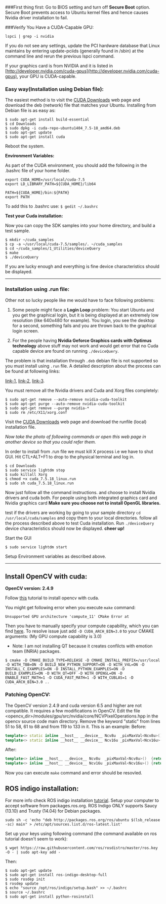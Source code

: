 ###First thing first:
Go to BIOS setting and turn off **Secure Boot** option. Secure Boot prevents access to Ubuntu kernel files and hence causes Nvidia driver installation to fail.

###Verify You Have a CUDA-Capable GPU:
````
lspci | grep -i nvidia
````
If you do not see any settings, update the PCI hardware database that Linux maintains by entering update-pciids (generally found in /sbin) at the command line and rerun the previous lspci command.

If your graphics card is from NVIDIA and it is listed in [http://developer.nvidia.com/cuda-gpus](http://developer.nvidia.com/cuda-gpus), your GPU is CUDA-capable.

### Easy way(Installation using Debian file):

The easiest method is to visit the [CUDA Downloads](https://developer.nvidia.com/cuda-downloads) web page and download the deb (network) file that matches your Ubuntu. Installing from Debian file is as easy as:
````
$ sudo apt-get install build-essential
$ cd Downloads
$ sudo dpkg -i cuda-repo-ubuntu1404_7.5-18_amd64.deb
$ sudo apt-get update
$ sudo apt-get install cuda
````
Reboot the system.

**Environment Variables:**

As part of the CUDA environment, you should add the following in the .bashrc file of your home folder.

````
export CUDA_HOME=/usr/local/cuda-7.5 
export LD_LIBRARY_PATH=${CUDA_HOME}/lib64 
 
PATH=${CUDA_HOME}/bin:${PATH} 
export PATH
````
To add this to .bashrc use: `$ gedit ~/.bashrc`

**Test your Cuda installation:**

Now you can copy the SDK samples into your home directory, and build a test sample.
````
$ mkdir ~/cuda_samples
$ cp -a ~/usr/local/cuda-7.5/samples/. ~/cuda_samples
$ cd ~/cuda_samples/1_Utilities/deviceQuery
$ make
$ ./deviceQuery
````
If you are lucky enough and everything is fine device characteristics should be displayed.
 ***

### Installation using .run file:

Other not so lucky people like me would have to face following problems:

1. Some people might face a **Login Loop** problem: You start Ubuntu and you get the graphical login, but it is being displayed at an extremely low resolution (like 640x480 for example). You login, you see the desktop for a second, something fails and you are thrown back to the graphical login screen.

2. For the people having **Nvidia Geforce Graphics cards with Optimus technology** above stuff may not work and would get error that no Cuda capable device are found on running `./deviceQuery`.

The problem is that installation through `.deb` debian file is not supported so you must install using `.run` file. A detailed description about the process can be found at following links:

[link-1](https://codeyarns.com/2015/09/25/how-to-install-cuda-7-5-on-ubuntu/), [link-2](http://askubuntu.com/questions/451672/installing-and-testing-cuda-in-ubuntu-14-04), [link-3](https://devtalk.nvidia.com/default/topic/755994/-quot-no-cuda-capable-device-is-detected-quot-with-cuda-gpu-attached/).

You must remove all the Nvidia drivers and Cuda and Xorg files completely:
````
$ sudo apt-get remove --auto-remove nvidia-cuda-toolkit
$ sudo apt-get purge --auto-remove nvidia-cuda-toolkit
$ sudo apt-get remove --purge nvidia-*
$ sudo rm /etc/X11/xorg.conf
````
Visit the [CUDA Downloads](https://developer.nvidia.com/cuda-downloads) web page and download the runfile (local) installation file.

*Now take the photo of following commands or open this web page in another device so that you could refer them.*

In order to install from .run file we must kill X process i.e we have to shut GUI. Hit CTL+ALT+F1 to drop to the physical terminal and log in.
````
$ cd Downloads
$ sudo service lightdm stop
$ sudo killall Xorg
$ chmod +x cuda_7.5.18_linux.run
$ sudo sh cuda_7.5.18_linux.run
````
Now just follow all the command instructions. and choose to install Nvidia drivers and cuda both. For people using both integrated graphics card and Nvidia graphics card **Make sure you choose not to install OpenGL libraries.**

test if the drivers are working by going to your sample directory `cd /usr/local/cuda/samples` and copy them to your local directories. follow all the process described above to test Cuda installation. Run `./deviceQuery` device characteristics should now be displayed. **cheer up!**

Start the GUI

````
$ sudo service lightdm start
````

Setup Environment variables as described above.

***
## Install OpenCV with cuda:

**OpenCV version: 2.4.9**

Follow [this](http://blog.aicry.com/ubuntu-14-04-install-opencv-with-cuda/) tutorial to install opencv with cuda.

You might get following error when you execute `make` command:
````
Unsupported GPU architecture 'compute_11' CMake Error at
````
Then you have to manually specify your compute capability, which you can find [here](https://developer.nvidia.com/cuda-gpus). To resolve issue just add `-D CUDA_ARCH_BIN=3.0` to your CMAKE arguments: (My GPU compute capability is 3.0)

* Note: I am not installing QT because it creates confilcts with emotion team (INRIA) packages. 
````
$ cmake -D CMAKE_BUILD_TYPE=RELEASE -D CMAKE_INSTALL_PREFIX=/usr/local -D WITH_TBB=ON -D BUILD_NEW_PYTHON_SUPPORT=ON -D WITH_V4L=ON -D INSTALL_C_EXAMPLES=ON -D INSTALL_PYTHON_EXAMPLES=ON -D BUILD_EXAMPLES=ON -D WITH_QT=OFF -D WITH_OPENGL=ON -D ENABLE_FAST_MATH=1 -D CUDA_FAST_MATH=1 -D WITH_CUBLAS=1 -D CUDA_ARCH_BIN=3.0 .. 
````

### Patching OpenCV:

The OpenCV version 2.4.9 and cuda version 6.5 and higher are not compatible. It requires a few modifications in OpenCV. Edit the file <opencv_dir>/modules/gpu/src/nvidia/core/NCVPixelOperations.hpp in the opencv source code main directory. Remove the keyword "static" from lines 51 to 58, 61 to 68 and from 119 to 133 in it. This is an example: 
Before:
````cpp 	
template<> static inline __host__ __device__ Ncv8u  _pixMaxVal<Ncv8u>()  {return UCHAR_MAX;}
template<> static inline __host__ __device__ Ncv16u _pixMaxVal<Ncv16u>() {return USHRT_MAX;}
````
After:
````cpp
template<> inline __host__ __device__ Ncv8u  _pixMaxVal<Ncv8u>()  {return UCHAR_MAX;}
template<> inline __host__ __device__ Ncv16u _pixMaxVal<Ncv16u>() {return USHRT_MAX;}
````
Now you can execute `make` command and error should be resovled.

## ROS indigo installation:

For more info check ROS indigo installation [tutorial](http://wiki.ros.org/indigo/Installation/Ubuntu).
Setup your computer to accept software from packages.ros.org. ROS Indigo ONLY supports Saucy (13.10) and Trusty (14.04) for Debian packages.

````
sudo sh -c 'echo "deb http://packages.ros.org/ros/ubuntu $(lsb_release -sc) main" > /etc/apt/sources.list.d/ros-latest.list'
````

Set up your keys using following command (the command available on ros tutorial doesn't seem to work):
````
$ wget https://raw.githubusercontent.com/ros/rosdistro/master/ros.key -O - | sudo apt-key add -
````

Then:
````
$ sudo apt-get update
$ sudo apt-get install ros-indigo-desktop-full
$ sudo rosdep init
$ rosdep update
$ echo "source /opt/ros/indigo/setup.bash" >> ~/.bashrc
$ source ~/.bashrc
$ sudo apt-get install python-rosinstall
````

